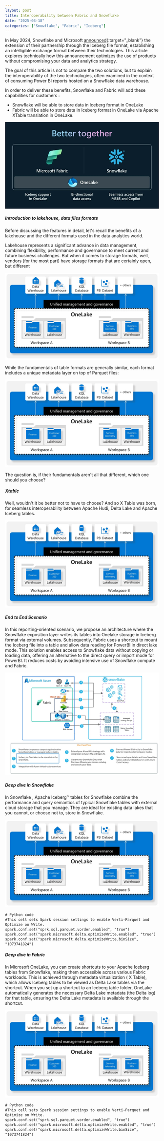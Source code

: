 ```yaml
---
layout: post
title: Interoperability between Fabric and Snowflake
date: "2025-03-18"
categories: ["Snowflake", "Fabric", "Iceberg"]
---
```

In May 2024, Snowflake and Microsoft [announced](https://www.snowflake.com/en/blog/microsoft-partnership-enhancing-interoperability/){:target="_blank"} the extension of their partnership through the Iceberg file format, establishing an intelligible exchange format between their technologies. This article explores technically how this announcement optimizes the use of products without compromising your data and analytics strategy.

The goal of this article is not to compare the two solutions, but to explain the interoperability of the two technologies, often examined in the context of consuming Power BI reports hosted on a Snowflake data warehouse.

In order to deliver these benefits, Snowflake and Fabric will add these capabilities for customers :

- Snowflake will be able to store data in Iceberg format in OneLake 
- Fabric will be able to store data in Iceberg format in OneLake via Apache XTable translation in OneLake.


![Fabric Snowflake](https://github.com/marc-hadjeje/marc-hadjeje.github.io/blob/main/assets/images/blog_post_image.jpg?raw=true)

##### Introduction to lakehouse, data files formats
Before discussing the features in detail, let's recall the benefits of a lakehouse and the different formats used in the data analytics world.

Lakehouse represents a significant advance in data management, combining flexibility, performance and governance to meet current and future business challenges. But when it comes to storage formats, well, vendors (for the most part) have storage formats that are certainly open, but different

![Fabric Architecture](https://github.com/marc-hadjeje/marc-hadjeje.github.io/blob/main/assets/images/fabric_schema.jpg?raw=true)

While the fundamentals of table formats are generally similar, each format includes a unique metadata layer on top of Parquet files:

![Fabric Architecture](https://github.com/marc-hadjeje/marc-hadjeje.github.io/blob/main/assets/images/fabric_schema.jpg?raw=true)

The question is, if their fundamentals aren't all that different, which one should you choose?

##### Xtable

Well, wouldn't it be better not to have to choose? And so X Table was born, for seamless interoperability between Apache Hudi, Delta Lake and Apache Iceberg tables. 

![Fabric Architecture](https://github.com/marc-hadjeje/marc-hadjeje.github.io/blob/main/assets/images/fabric_schema.jpg?raw=true)

##### End to End Scenario 

In this reporting-oriented scenario, we propose an architecture where the Snowflake exposition layer writes its tables into Onelake storage in Iceberg format via external volumes. Subsequently, Fabric uses a shortcut to mount the Iceberg file into a table and allow data reading for PowerBI in direct lake mode. This solution enables access to Snowflake data without copying or loading data, offering an alternative to the direct query or import mode for PowerBI. It reduces costs by avoiding intensive use of Snowflake compute and Fabric.

![scenario Architecture](https://github.com/marc-hadjeje/marc-hadjeje.github.io/blob/main/assets/images/archi-end.jpg?raw=true)

##### Deep dive in Snowflake 
In Snowflake , Apache Iceberg™ tables for Snowflake combine the performance and query semantics of typical Snowflake tables with external cloud storage that you manage. They are ideal for existing data lakes that you cannot, or choose not to, store in Snowflake.

![Fabric Architecture](https://github.com/marc-hadjeje/marc-hadjeje.github.io/blob/main/assets/images/fabric_schema.jpg?raw=true)

```
# Python code 
#This cell sets Spark session settings to enable Verti-Parquet and Optimize on Write.
spark.conf.set("sprk.sql.parquet.vorder.enabled", "true")
spark.conf.set("spark.microsoft.delta.optimizeWrite.enabled", "true")
spark.conf.set("spark.microsoft.delta.optimizeWrite.binSize", "1073741824")
```

##### Deep dive in Fabric 

In Microsoft OneLake, you can create shortcuts to your Apache Iceberg tables from Snowflake, making them accessible across various Fabric workloads. This is achieved through metadata virtualization ( X Table), which allows Iceberg tables to be viewed as Delta Lake tables via the shortcut. 
When you set up a shortcut to an Iceberg table folder, OneLake automatically generates the necessary Delta Lake metadata (the Delta log) for that table, ensuring the Delta Lake metadata is available through the shortcut.

![Fabric Architecture](https://github.com/marc-hadjeje/marc-hadjeje.github.io/blob/main/assets/images/fabric_schema.jpg?raw=true)

```
# Python code
#This cell sets Spark session settings to enable Verti-Parquet and Optimize on Write.
spark.conf.set("sprk.sql.parquet.vorder.enabled", "true")
spark.conf.set("spark.microsoft.delta.optimizeWrite.enabled", "true")
spark.conf.set("spark.microsoft.delta.optimizeWrite.binSize", "1073741824")
```


